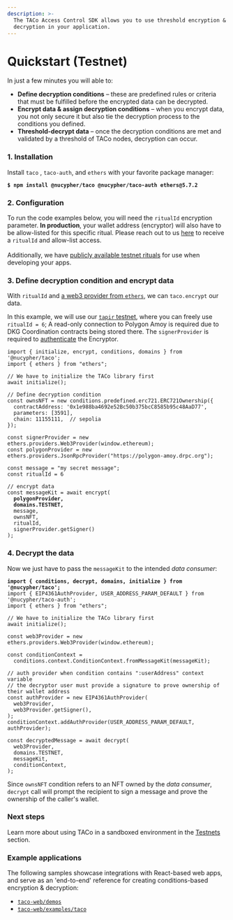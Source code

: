 ```yaml
---
description: >-
  The TACo Access Control SDK allows you to use threshold encryption &
  decryption in your application.
---
```


# Quickstart (Testnet)

In just a few minutes you will able to:

* **Define decryption conditions** – these are predefined rules or criteria that must be fulfilled before the encrypted data can be decrypted.
* **Encrypt data & assign decryption conditions** – when you encrypt data, you not only secure it but also tie the decryption process to the conditions you defined.
* **Threshold-decrypt data** – once the decryption conditions are met and validated by a threshold of TACo nodes, decryption can occur.

### 1. Installation

Install `taco` , `taco-auth`, and `ethers` with your favorite package manager:

<pre class="language-bash"><code class="lang-bash"><strong>$ npm install @nucypher/taco @nucypher/taco-auth ethers@5.7.2
</strong></code></pre>

### 2. Configuration

To run the code examples below, you will need the `ritualId` encryption parameter. **In production**, your wallet address (encryptor) will also have to be allow-listed for this specific ritual. Please reach out to us [here](https://discord.com/channels/411401661714792449/1344417143659171991) to receive a `ritualId` and allow-list access.\
\
Additionally, we have [publicly available testnet rituals](../get-started-with-tac.md#threshold-decryption) for use when developing your apps.

### 3. Define decryption condition and encrypt data

With `ritualId` and [a web3 provider from `ethers`](https://docs.ethers.org/v5/api/providers/#providers-getDefaultProvider), we can `taco.encrypt` our data.&#x20;

In this example, we will use our [`tapir` testnet](../get-started-with-tac.md#threshold-decryption), where you can freely use `ritualId = 6`; A read-only connection to Polygon Amoy is required due to DKG Coordination contracts being stored there. The `signerProvider` is required to [authenticate](../taco-sdk/references/authentication/) the Encryptor.

<pre class="language-typescript"><code class="lang-typescript">import { initialize, encrypt, conditions, domains } from '@nucypher/taco';
import { ethers } from "ethers";

// We have to initialize the TACo library first
await initialize();

// Define decryption condition
const ownsNFT = new conditions.predefined.erc721.ERC721Ownership({
  contractAddress: '0x1e988ba4692e52Bc50b375bcC8585b95c48AaD77',
  parameters: [3591],
  chain: 11155111,  // sepolia
});

const signerProvider = new ethers.providers.Web3Provider(window.ethereum);
const polygonProvider = new ethers.providers.JsonRpcProvider("https://polygon-amoy.drpc.org");

const message = "my secret message";
const ritualId = 6

// encrypt data
const messageKit = await encrypt(
<strong>  polygonProvider,
</strong><strong>  domains.TESTNET,
</strong>  message,
  ownsNFT,
  ritualId,
  signerProvider.getSigner() 
);
</code></pre>

### 4. Decrypt the data

Now we just have to pass the `messageKit` to the intended _data consumer_:

<pre class="language-typescript"><code class="lang-typescript"><strong>import { conditions, decrypt, domains, initialize } from '@nucypher/taco';
</strong>import { EIP4361AuthProvider, USER_ADDRESS_PARAM_DEFAULT } from '@nucypher/taco-auth';
import { ethers } from "ethers";

// We have to initialize the TACo library first
await initialize();

const web3Provider = new ethers.providers.Web3Provider(window.ethereum); 

const conditionContext =
  conditions.context.ConditionContext.fromMessageKit(messageKit);
  
// auth provider when condition contains ":userAddress" context variable
// the decryptor user must provide a signature to prove ownership of their wallet address
const authProvider = new EIP4361AuthProvider(
  web3Provider,
  web3Provider.getSigner(),
);
conditionContext.addAuthProvider(USER_ADDRESS_PARAM_DEFAULT, authProvider);

const decryptedMessage = await decrypt(
  web3Provider,
  domains.TESTNET,
  messageKit,
  conditionContext,
);
</code></pre>

Since `ownsNFT` condition refers to an NFT owned by the _data consumer_, `decrypt` call will prompt the recipient to sign a message and prove the ownership of the caller's wallet.

### Next steps

Learn more about using TACo in a sandboxed environment in the [Testnets](../get-started-with-tac.md) section.

### Example applications

The following samples showcase integrations with React-based web apps, and serve as an 'end-to-end' reference for creating conditions-based encryption & decryption:

* [`taco-web/demos`](https://github.com/nucypher/taco-web/tree/main/demos)
* [`taco-web/examples/taco`](https://github.com/nucypher/taco-web/tree/main/examples/taco)
